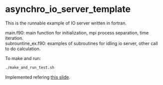 # asynchro_io_server_template

This is the runnable example of IO server written in fortran.

main.f90: main function for initialization, mpi process separation, time iteration.  
subrountine_ex.f90: examples of subroutines for idling io server, other call to do calculation.

To make and run:  
```bash
./make_and_run_test.sh
```




Implemented refering [this slide](https://www.cscs.ch/fileadmin/user_upload/contents_publications/tutorials/fast_parallel_IO/SimpleAsyncIOServer_MC.pdf).
